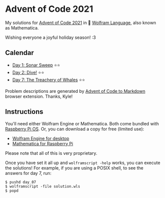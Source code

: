 # Advent of Code 2021

My solutions for [Advent of Code 2021](https://adventofcode.com/2021/) in 🐺 [Wolfram Language](https://www.wolfram.com/language/), also known as Mathematica.

Wishing everyone a joyful holiday season! :3

## Calendar

- [Day 1: Sonar Sweep](day_01/) ⭐⭐
- [Day 2: Dive!](day_02/) ⭐⭐
- [Day 7: The Treachery of Whales](day_07/) ⭐⭐

Problem descriptions are generated by [Advent of Code to Markdown](https://github.com/kfarnung/aoc-to-markdown) browser extension. Thanks, Kyle!

## Instructions

You'll need either Wolfram Engine or Mathematica. Both come bundled with [Raspberry Pi OS](https://www.raspberrypi.com/software/).
Or, you can download a copy for free (limited use):

- [Wolfram Engine for desktop](https://www.wolfram.com/engine/)
- [Mathematica for Raspberry Pi](https://www.wolfram.com/raspberry-pi/)

Please note that all of this is very proprietary.

Once you have set it all up and `wolframscript -help` works, you can execute the solutions! For example, if you are using a POSIX shell, to see the answers for day 7, run:

```
$ pushd day_07
$ wolframscript -file solution.wls
$ popd
```
